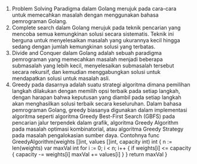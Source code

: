 1. Problem Solving Paradigma dalam Golang merujuk pada cara-cara untuk memecahkan masalah dengan menggunakan bahasa pemrograman Golang.
2. Complete search dalam Golang merujuk pada teknik pencarian yang mencoba semua kemungkinan solusi secara sistematis. Teknik ini berguna untuk menyelesaikan masalah yang ukurannya kecil hingga sedang dengan jumlah kemungkinan solusi yang terbatas.
3. Divide and Conquer dalam Golang adalah sebuah paradigma pemrograman yang memecahkan masalah menjadi beberapa submasalah yang lebih kecil, menyelesaikan submasalah tersebut secara rekursif, dan kemudian menggabungkan solusi untuk mendapatkan solusi untuk masalah asli.
4. Greedy pada dasarnya adalah suatu strategi algoritma dimana pemilihan langkah dilakukan dengan memilih opsi terbaik pada setiap langkah, dengan harapan bahwa keputusan yang diambil pada setiap langkah akan menghasilkan solusi terbaik secara keseluruhan. Dalam bahasa pemrograman Golang, greedy biasanya digunakan dalam implementasi algoritma seperti algoritma Greedy Best-First Search (GBFS) pada pencarian jalur terpendek dalam grafik, algoritma Greedy Algorithm pada masalah optimasi kombinatorial, atau algoritma Greedy Strategy pada masalah pengalokasian sumber daya. Contohnya 
func GreedyAlgorithm(weights []int, values []int, capacity int) int {
    n := len(weights)
    var maxVal int
    for i := 0; i < n; i++ {
        if weights[i] <= capacity {
            capacity -= weights[i]
            maxVal += values[i]
        }
    }
    return maxVal
}
